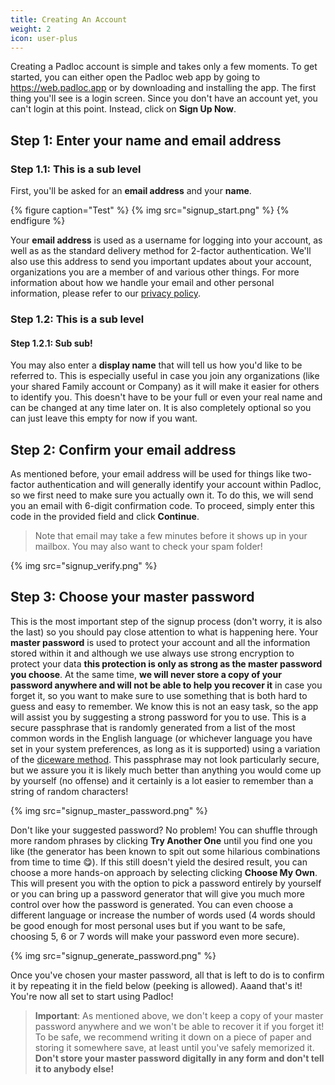 ```yaml
---
title: Creating An Account
weight: 2
icon: user-plus
---
```


Creating a Padloc account is simple and takes only a few moments. To get
started, you can either open the Padloc web app by going to
https://web.padloc.app or by downloading and installing the app. The first thing
you'll see is a login screen. Since you don't have an account yet, you can't
login at this point. Instead, click on **Sign Up Now**.

## Step 1: Enter your name and email address

### Step 1.1: This is a sub level

First, you'll be asked for an **email address** and your **name**.

{% figure caption="Test" %} {% img src="signup_start.png" %} {% endfigure %}

Your **email address** is used as a username for logging into your account, as
well as as the standard delivery method for 2-factor authentication. We'll also
use this address to send you important updates about your account, organizations
you are a member of and various other things. For more information about how we
handle your email and other personal information, please refer to our
[privacy policy](/privacy).

### Step 1.2: This is a sub level

#### Step 1.2.1: Sub sub!

You may also enter a **display name** that will tell us how you'd like to be
referred to. This is especially useful in case you join any organizations (like
your shared Family account or Company) as it will make it easier for others to
identify you. This doesn't have to be your full or even your real name and can
be changed at any time later on. It is also completely optional so you can just
leave this empty for now if you want.

## Step 2: Confirm your email address

As mentioned before, your email address will be used for things like two-factor
authentication and will generally identify your account within Padloc, so we
first need to make sure you actually own it. To do this, we will send you an
email with 6-digit confirmation code. To proceed, simply enter this code in the
provided field and click **Continue**.

> Note that email may take a few minutes before it shows up in your mailbox. You
> may also want to check your spam folder!

{% img src="signup_verify.png" %}

## Step 3: Choose your master password

This is the most important step of the signup process (don't worry, it is also
the last) so you should pay close attention to what is happening here. Your
**master password** is used to protect your account and all the information
stored within it and although we use always use strong encryption to protect
your data **this protection is only as strong as the master password you
choose**. At the same time, **we will never store a copy of your password
anywhere and will not be able to help you recover it** in case you forget it, so
you want to make sure to use something that is both hard to guess and easy to
remember. We know this is not an easy task, so the app will assist you by
suggesting a strong password for you to use. This is a secure passphrase that is
randomly generated from a list of the most common words in the English language
(or whichever language you have set in your system preferences, as long as it is
supported) using a variation of the
[diceware method](https://ssd.eff.org/en/module/animated-overview-how-make-super-secure-password-using-dice).
This passphrase may not look particularly secure, but we assure you it is likely
much better than anything you would come up by yourself (no offense) and it
certainly is a lot easier to remember than a string of random characters!

{% img src="signup_master_password.png" %}

Don't like your suggested password? No problem! You can shuffle through more
random phrases by clicking **Try Another One** until you find one you like (the
generator has been known to spit out some hilarious combinations from time to
time 😋). If this still doesn't yield the desired result, you can choose a more
hands-on approach by selecting clicking **Choose My Own**. This will present you
with the option to pick a password entirely by yourself or you can bring up a
password generator that will give you much more control over how the password is
generated. You can even choose a different language or increase the number of
words used (4 words should be good enough for most personal uses but if you want
to be safe, choosing 5, 6 or 7 words will make your password even more secure).

{% img src="signup_generate_password.png" %}

Once you've chosen your master password, all that is left to do is to confirm it
by repeating it in the field below (peeking is allowed). Aaand that's it! You're
now all set to start using Padloc!

> **Important**: As mentioned above, we don't keep a copy of your master
> password anywhere and we won't be able to recover it if you forget it! To be
> safe, we recommend writing it down on a piece of paper and storing it
> somewhere save, at least until you've safely memorized it. **Don't store your
> master password digitally in any form and don't tell it to anybody else!**
